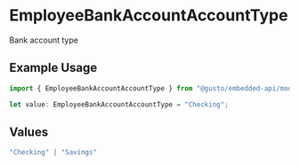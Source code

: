 # EmployeeBankAccountAccountType

Bank account type

## Example Usage

```typescript
import { EmployeeBankAccountAccountType } from "@gusto/embedded-api/models/components";

let value: EmployeeBankAccountAccountType = "Checking";
```

## Values

```typescript
"Checking" | "Savings"
```